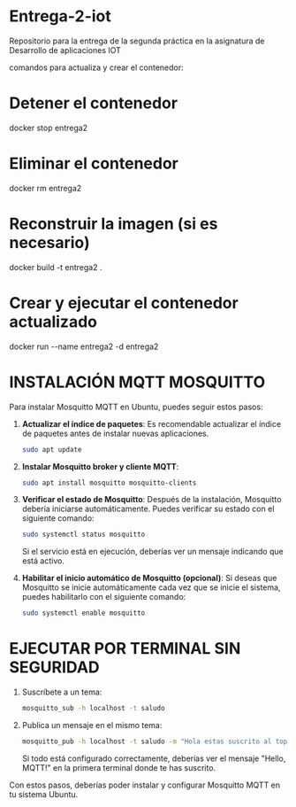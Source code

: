 # Entrega-2-iot
Repositorio para la entrega de la segunda práctica en la asignatura de Desarrollo de aplicaciones IOT

comandos para actualiza y crear el contenedor:

# Detener el contenedor
docker stop entrega2

# Eliminar el contenedor
docker rm entrega2

# Reconstruir la imagen (si es necesario)
docker build -t entrega2 .

# Crear y ejecutar el contenedor actualizado
docker run --name entrega2 -d entrega2




# INSTALACIÓN MQTT MOSQUITTO

Para instalar Mosquitto MQTT en Ubuntu, puedes seguir estos pasos:

1. **Actualizar el índice de paquetes**: Es recomendable actualizar el índice de paquetes antes de instalar nuevas aplicaciones.

    ```bash
    sudo apt update
    ```

2. **Instalar Mosquitto broker y cliente MQTT**:

    ```bash
    sudo apt install mosquitto mosquitto-clients
    ```

3. **Verificar el estado de Mosquitto**: Después de la instalación, Mosquitto debería iniciarse automáticamente. Puedes verificar su estado con el siguiente comando:

    ```bash
    sudo systemctl status mosquitto
    ```

    Si el servicio está en ejecución, deberías ver un mensaje indicando que está activo.

4. **Habilitar el inicio automático de Mosquitto (opcional)**: Si deseas que Mosquitto se inicie automáticamente cada vez que se inicie el sistema, puedes habilitarlo con el siguiente comando:

    ```bash
    sudo systemctl enable mosquitto
    ```

# EJECUTAR POR TERMINAL SIN SEGURIDAD
1. Suscríbete a un tema:

    ```bash
    mosquitto_sub -h localhost -t saludo
    ```

2. Publica un mensaje en el mismo tema:

    ```bash
    mosquitto_pub -h localhost -t saludo -m "Hola estas suscrito al topic saludo de MQTT!"
    ```

    Si todo está configurado correctamente, deberías ver el mensaje "Hello, MQTT!" en la primera terminal donde te has suscrito.


Con estos pasos, deberías poder instalar y configurar Mosquitto MQTT en tu sistema Ubuntu.
